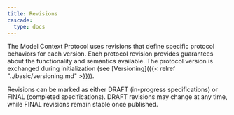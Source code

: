 ```yaml
---
title: Revisions
cascade:
  type: docs
---
```

The Model Context Protocol uses revisions that define specific protocol behaviors for each version. Each protocol revision provides guarantees about the functionality and semantics available. The protocol version is exchanged during initialization (see [Versioning]({{< relref "../basic/versioning.md" >}})).

Revisions can be marked as either DRAFT (in-progress specifications) or FINAL (completed specifications). DRAFT revisions may change at any time, while FINAL revisions remain stable once published.
